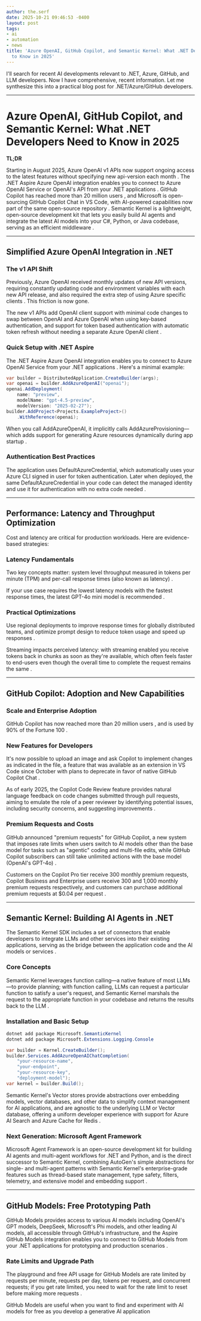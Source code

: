 ```yaml
---
author: the.serf
date: 2025-10-21 09:46:53 -0400
layout: post
tags:
- ai
- automation
- news
title: 'Azure OpenAI, GitHub Copilot, and Semantic Kernel: What .NET Developers Need
  to Know in 2025'
---
```


I'll search for recent AI developments relevant to .NET, Azure, GitHub, and LLM developers.
Now I have comprehensive, recent information. Let me synthesize this into a practical blog post for .NET/Azure/GitHub developers.

---

# Azure OpenAI, GitHub Copilot, and Semantic Kernel: What .NET Developers Need to Know in 2025

**TL;DR**


Starting in August 2025, Azure OpenAI v1 APIs now support ongoing access to the latest features without specifying new api-version each month
. 
The .NET Aspire Azure OpenAI integration enables you to connect to Azure OpenAI Service or OpenAI's API from your .NET applications
. 
GitHub Copilot has reached more than 20 million users
, and 
Microsoft is open-sourcing GitHub Copilot Chat in VS Code, with AI-powered capabilities now part of the same open-source repository
. 
Semantic Kernel is a lightweight, open-source development kit that lets you easily build AI agents and integrate the latest AI models into your C#, Python, or Java codebase, serving as an efficient middleware
.

---

## Simplified Azure OpenAI Integration in .NET

### The v1 API Shift


Previously, Azure OpenAI received monthly updates of new API versions, requiring constantly updating code and environment variables with each new API release, and also required the extra step of using Azure specific clients
. This friction is now gone.


The new v1 APIs add OpenAI client support with minimal code changes to swap between OpenAI and Azure OpenAI when using key-based authentication, and support for token based authentication with automatic token refresh without needing a separate Azure OpenAI client
.

### Quick Setup with .NET Aspire


The .NET Aspire Azure OpenAI integration enables you to connect to Azure OpenAI Service from your .NET applications
. Here's a minimal example:

```csharp
var builder = DistributedApplication.CreateBuilder(args);
var openai = builder.AddAzureOpenAI("openai");
openai.AddDeployment(
    name: "preview",
    modelName: "gpt-4.5-preview",
    modelVersion: "2025-02-27");
builder.AddProject<Projects.ExampleProject>()
    .WithReference(openai);
```


When you call AddAzureOpenAI, it implicitly calls AddAzureProvisioning—which adds support for generating Azure resources dynamically during app startup
.

### Authentication Best Practices


The application uses DefaultAzureCredential, which automatically uses your Azure CLI signed in user for token authentication. Later when deployed, the same DefaultAzureCredential in your code can detect the managed identity and use it for authentication with no extra code needed
.

---

## Performance: Latency and Throughput Optimization

Cost and latency are critical for production workloads. Here are evidence-based strategies:

### Latency Fundamentals


Two key concepts matter: system level throughput measured in tokens per minute (TPM) and per-call response times (also known as latency)
.


If your use case requires the lowest latency models with the fastest response times, the latest GPT-4o mini model is recommended
.

### Practical Optimizations


Use regional deployments to improve response times for globally distributed teams, and optimize prompt design to reduce token usage and speed up responses
.


Streaming impacts perceived latency: with streaming enabled you receive tokens back in chunks as soon as they're available, which often feels faster to end-users even though the overall time to complete the request remains the same
.

---

## GitHub Copilot: Adoption and New Capabilities

### Scale and Enterprise Adoption


GitHub Copilot has now reached more than 20 million users
, and 
is used by 90% of the Fortune 100
.

### New Features for Developers


It's now possible to upload an image and ask Copilot to implement changes as indicated in the file, a feature that was available as an extension in VS Code since October with plans to deprecate in favor of native GitHub Copilot Chat
.


As of early 2025, the Copilot Code Review feature provides natural language feedback on code changes submitted through pull requests, aiming to emulate the role of a peer reviewer by identifying potential issues, including security concerns, and suggesting improvements
.

### Premium Requests and Costs


GitHub announced "premium requests" for GitHub Copilot, a new system that imposes rate limits when users switch to AI models other than the base model for tasks such as "agentic" coding and multi-file edits, while GitHub Copilot subscribers can still take unlimited actions with the base model (OpenAI's GPT-4o)
.


Customers on the Copilot Pro tier receive 300 monthly premium requests, Copilot Business and Enterprise users receive 300 and 1,000 monthly premium requests respectively, and customers can purchase additional premium requests at $0.04 per request
.

---

## Semantic Kernel: Building AI Agents in .NET


The Semantic Kernel SDK includes a set of connectors that enable developers to integrate LLMs and other services into their existing applications, serving as the bridge between the application code and the AI models or services
.

### Core Concepts


Semantic Kernel leverages function calling—a native feature of most LLMs—to provide planning; with function calling, LLMs can request a particular function to satisfy a user's request, and Semantic Kernel marshals the request to the appropriate function in your codebase and returns the results back to the LLM
.

### Installation and Basic Setup

```csharp
dotnet add package Microsoft.SemanticKernel
dotnet add package Microsoft.Extensions.Logging.Console

var builder = Kernel.CreateBuilder();
builder.Services.AddAzureOpenAIChatCompletion(
    "your-resource-name",
    "your-endpoint",
    "your-resource-key",
    "deployment-model");
var kernel = builder.Build();
```


Semantic Kernel's Vector stores provide abstractions over embedding models, vector databases, and other data to simplify context management for AI applications, and are agnostic to the underlying LLM or Vector database, offering a uniform developer experience with support for Azure AI Search and Azure Cache for Redis
.

### Next Generation: Microsoft Agent Framework


Microsoft Agent Framework is an open-source development kit for building AI agents and multi-agent workflows for .NET and Python, and is the direct successor to Semantic Kernel, combining AutoGen's simple abstractions for single- and multi-agent patterns with Semantic Kernel's enterprise-grade features such as thread-based state management, type safety, filters, telemetry, and extensive model and embedding support
.

---

## GitHub Models: Free Prototyping Path


GitHub Models provides access to various AI models including OpenAI's GPT models, DeepSeek, Microsoft's Phi models, and other leading AI models, all accessible through GitHub's infrastructure, and the Aspire GitHub Models integration enables you to connect to GitHub Models from your .NET applications for prototyping and production scenarios
.

### Rate Limits and Upgrade Path


The playground and free API usage for GitHub Models are rate limited by requests per minute, requests per day, tokens per request, and concurrent requests; if you get rate limited, you need to wait for the rate limit to reset before making more requests
.


GitHub Models are useful when you want to find and experiment with AI models for free as you develop a generative AI application